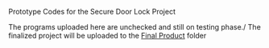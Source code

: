 Prototype Codes for the Secure Door Lock Project

The programs uploaded here are unchecked and still on testing phase./
The finalized project will be uploaded to the [Final Product](https://github.com/dandeviant/ESP8266-Server-Door-Lock/tree/main/final_product) folder
